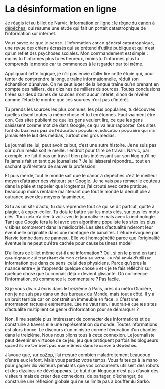 # La désinformation en ligne

Je réagis ici au billet de Narvic, [Information en ligne : le règne du canon à dépêches](http://novovision.fr/?Information-en-ligne-le-regne-du), qui résume une étude qui fait un portait catastrophique de l’information sur internet.

Vous savez ce que je pense. L’information est en général catastrophique, une revue des chiens écrasés qui se prétend d’utilité publique et qui n’est qu’un reflet des psychoses sociales. Mon commandement est simple : moins tu t’informes plus tu es heureux, moins tu t’informes plus tu comprends le monde car tu commences à le regarder par toi même.<span id="more-6905"></span>

Appliquant cette logique, je n’ai pas envie d’aller lire cette étude qui, pour tenter de comprendre la longue traîne informationnelle, réduit son échantillon d’analyse. On ne peut juger de la longue traîne qu’en prenant en compte des milliers, des dizaines de milliers de sources. Toutes conclusions tirées sur des dizaines de sources n’ont aucun intérêt, sinon de révéler comme l’étude le montre que ces sources n’ont pas d’intérêt.

Tu prends les sources les plus connues, les plus populaires, tu découvres quelles disent toutes la même chose et tu t’en étonnes. Faut vraiment être con. Ces sites publient ce que les gens veulent lire, ce que les gens saisissent comme mot clé dans Google, ce qui va leur rapporter. Ces sites font du business pas de l’éducation populaire, éducation populaire qui n’a jamais été le but des médias, surtout des gros médias.

Le journaliste, lui, peut avoir ce but, c’est une autre histoire. Je ne suis pas sûr qu’un média soit le meilleur endroit pour faire ce travail. Narvic, par exemple, ne fait-il pas un travail bien plus intéressant sur son blog qu’il ne l’a jamais fait en tant que journaliste ? Je lui laisserai répondre… tout en sachant qu’il tentera de sauver la profession.

Et puis merde, tout le monde sait que le canon à dépêches c’est le meilleur moyen d’attraper des visiteurs sur Google. Je ne vais pas remuer le couteau dans la plaie et rappeler que longtemps j’ai crouté avec cette pratique, beaucoup moins rentable maintenant que tout le monde la démultiplie à outrance avec des moyens faramineux.

Si tu as un site d’actu, tu dois reprendre tout ce qui se dit partout, quitte à plagier, à copier-coller. Tu dois te battre sur les mots clés, sur tous les mots clés. Tout cela n’a rien à voir avec le journalisme mais avec la technologie. Tant que Google fera la loi avec son algorithme populiste les sites les plus visibles sombreront dans la médiocrité. Les sites d’actualité noieront leur éventuelle originalité dans une montagne de banalités. L’étude évoquée par Narvic tombe dans ce panneau. Elle voit homogénéité parce que l’originalité éventuelle ne peut qu’être cachée pour cause business model.

D’ailleurs ce billet même est-il une information ? Oui, si on le prend en tant que signaux qui transitent de mon crâne au votre. Je n’ai envie d’utiliser information que dans ce sens, celui des physiciens. Parce qu’après la nuance entre « je t’apprends quelque chose » et « je te fais réfléchir sur quelque chose que tu connais déjà » devient glissante. Où commence l’information, où commence le commentaire ? Pas facile.

Si je vous dis. « J’écris dans le treizième à Paris, près du métro Glacière, non je ne suis pas dans un des bureaux du Monde, mais tout à côté. Il y a un bruit terrible car on construit un immeuble en face. » C’est une information factuelle élémentaire. Elle ne vaut rien. Faudrait-il que les sites d’actualité multiplient ce genre d’information pour se démarquer ?

Non. Il me semble plus intéressant de connecter des informations et de construire à travers elle une représentation du monde. Toutes informations est alors bonne. Le discours d’un ministre comme l’évocation d’un chantier dans le treizième. Nous nous plions tous à cette connexion. Le journaliste peut devenir un virtuose de ce jeu, jeu que pratiquent parfois les blogueurs quand ils ne tombent pas eux-mêmes dans le canon à dépêches.

J’avoue que, sur [coZop](http://cozop.com), j’ai mesuré combien maladroitement beaucoup d’entre eux le font. Mais vous perdez votre temps. Vous faites ça à la mano pour gagner dix visiteurs pendants que vos concurrents utilisent des robots et des dizaines de développeurs. Le but d’un blogueur n’est pas d’avoir des visiteurs mais de créer des connexions, de partager, d’échanger, de construire une réflexion globale qui ne se limite pas à bouffer du Sarko.